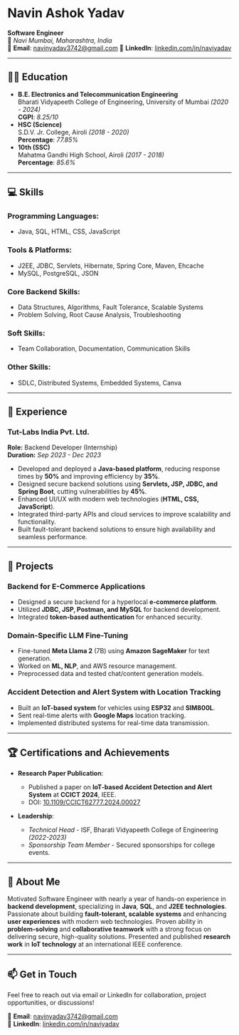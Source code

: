 
# Navin Ashok Yadav

**Software Engineer**  
📍 *Navi Mumbai, Maharashtra, India*  
📧 **Email**: [navinyadav3742@gmail.com](mailto:navinyadav3742@gmail.com)
🔗 **LinkedIn**: [linkedin.com/in/naviyadav](https://www.linkedin.com/in/naviyadav)

---

## 🧑‍🎓 Education
- **B.E. Electronics and Telecommunication Engineering**  
  Bharati Vidyapeeth College of Engineering, University of Mumbai *(2020 - 2024)*  
  **CGPI**: *8.25/10*
- **HSC (Science)**  
  S.D.V. Jr. College, Airoli *(2018 - 2020)*  
  **Percentage**: *77.85%*
- **10th (SSC)**  
  Mahatma Gandhi High School, Airoli *(2017 - 2018)*  
  **Percentage**: *85.6%*

---

## 💻 Skills

### **Programming Languages:**
- Java, SQL, HTML, CSS, JavaScript

### **Tools & Platforms:**
- J2EE, JDBC, Servlets, Hibernate, Spring Core, Maven, Ehcache
- MySQL, PostgreSQL, JSON

### **Core Backend Skills:**
- Data Structures, Algorithms, Fault Tolerance, Scalable Systems
- Problem Solving, Root Cause Analysis, Troubleshooting

### **Soft Skills:**
- Team Collaboration, Documentation, Communication Skills

### **Other Skills:**
- SDLC, Distributed Systems, Embedded Systems, Canva

---

## 💼 Experience

### **Tut-Labs India Pvt. Ltd.**  
**Role:** Backend Developer (Internship)  
**Duration:** *Sep 2023 - Dec 2023*  
- Developed and deployed a **Java-based platform**, reducing response times by **50%** and improving efficiency by **35%**.
- Designed secure backend solutions using **Servlets, JSP, JDBC, and Spring Boot**, cutting vulnerabilities by **45%**.
- Enhanced UI/UX with modern web technologies (**HTML, CSS, JavaScript**).
- Integrated third-party APIs and cloud services to improve scalability and functionality.
- Built fault-tolerant backend solutions to ensure high availability and seamless performance.

---

## 🚀 Projects

### **Backend for E-Commerce Applications**
- Designed a secure backend for a hyperlocal **e-commerce platform**.
- Utilized **JDBC, JSP, Postman, and MySQL** for backend development.
- Integrated **token-based authentication** for enhanced security.

### **Domain-Specific LLM Fine-Tuning**
- Fine-tuned **Meta Llama 2** (7B) using **Amazon SageMaker** for text generation.
- Worked on **ML, NLP**, and AWS resource management.
- Preprocessed data and tested chat/content generation models.

### **Accident Detection and Alert System with Location Tracking**
- Built an **IoT-based system** for vehicles using **ESP32** and **SIM800L**.
- Sent real-time alerts with **Google Maps** location tracking.
- Implemented distributed systems for real-time data transmission.

---

## 🏆 Certifications and Achievements

- **Research Paper Publication**:
  - Published a paper on **IoT-based Accident Detection and Alert System** at **CCICT 2024**, IEEE.
  - DOI: [10.1109/CCICT62777.2024.00027](#)

- **Leadership**:
  - *Technical Head* - ISF, Bharati Vidyapeeth College of Engineering *(2022-2023)*
  - *Sponsorship Team Member* - Secured sponsorships for college events.

---

## 🌟 About Me
Motivated Software Engineer with nearly a year of hands-on experience in **backend development**, specializing in **Java**, **SQL**, and **J2EE technologies**. Passionate about building **fault-tolerant, scalable systems** and enhancing **user experiences** with modern web technologies. Proven ability in **problem-solving** and **collaborative teamwork** with a strong focus on delivering secure, high-quality solutions. Presented and published **research work** in **IoT technology** at an international IEEE conference.

---

## 📫 Get in Touch
Feel free to reach out via email or LinkedIn for collaboration, project opportunities, or discussions!

📧 **Email**: [navinyadav3742@gmail.com](mailto:navinyadav3742@gmail.com)  
🔗 **LinkedIn**: [linkedin.com/in/naviyadav](https://www.linkedin.com/in/naviyadav)
